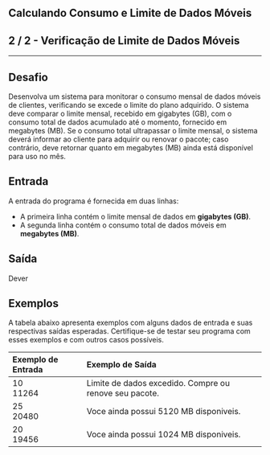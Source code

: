 Calculando Consumo e Limite de Dados Móveis
-------------------------------------------
2 / 2 - Verificação de Limite de Dados Móveis
---------------------------------------------

* * *

Desafio
-------

Desenvolva um sistema para monitorar o consumo mensal de dados móveis de clientes, verificando se excede o limite do
plano adquirido. O sistema deve comparar o limite mensal, recebido em gigabytes (GB), com o consumo total de dados
acumulado até o momento, fornecido em megabytes (MB). Se o consumo total ultrapassar o limite mensal, o sistema deverá
informar ao cliente para adquirir ou renovar o pacote; caso contrário, deve retornar quanto em megabytes (MB) ainda está
disponível para uso no mês.

Entrada
-------

A entrada do programa é fornecida em duas linhas:

* A primeira linha contém o limite mensal de dados em **gigabytes (GB)**.
* A segunda linha contém o consumo total de dados móveis em **megabytes (MB)**.

Saída
-----

Dever

Exemplos
--------

A tabela abaixo apresenta exemplos com alguns dados de entrada e suas respectivas saídas esperadas. Certifique-se de
testar seu programa com esses exemplos e com outros casos possíveis.

| Exemplo de Entrada | Exemplo de Saída                                       |
|:-------------------|:-------------------------------------------------------|
| 10<br>11264        | Limite de dados excedido. Compre ou renove seu pacote. |
| 25<br>20480        | Voce ainda possui 5120 MB disponiveis.                 |
| 20<br>19456        | Voce ainda possui 1024 MB disponiveis.                 |

